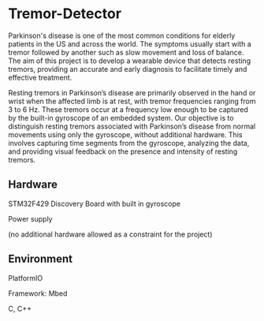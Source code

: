 # Tremor-Detector
Parkinson's disease is one of the most common conditions for elderly patients in the US and across the world. The symptoms usually start with a tremor followed by another such as slow movement and loss of balance. The aim of this project is to develop a wearable device that detects resting tremors, providing an accurate and early diagnosis to facilitate timely and effective treatment.

Resting tremors in Parkinson’s disease are primarily observed in the hand or wrist when the affected limb is at rest, with tremor frequencies ranging from 3 to 6 Hz. These tremors occur at a frequency low enough to be captured by the built-in gyroscope of an embedded system. Our objective is to distinguish resting tremors associated with Parkinson’s disease from normal movements using only the gyroscope, without additional hardware. This involves capturing time segments from the gyroscope, analyzing the data, and providing visual feedback on the presence and intensity of resting tremors.

## Hardware
STM32F429 Discovery Board with built in gyroscope

Power supply

(no additional hardware allowed as a constraint for the project)

## Environment
PlatformIO

Framework: Mbed

C, C++
